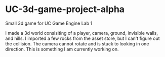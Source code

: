 # UC-3d-game-project-alpha
Small 3d game for UC Game Engine Lab 1

I made a 3d world consisiting of a player, camera, ground, invisible walls, and hills.
I imported a few rocks from the asset store, but I can't figure out the collision.
The camera cannot rotate and is stuck to looking in one direction. This is something I am currently working on.
